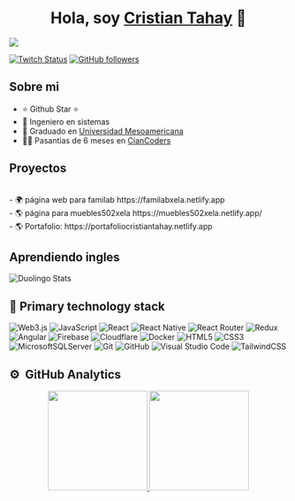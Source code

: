 <div align="center">
<h1 align="center">Hola, soy <a href="/">Cristian Tahay</a> 👋</h1>
</div>
<img src="https://i.postimg.cc/Zn6fKgFL/Contacto-page-0001.jpg">

[![Twitch Status](https://img.shields.io/twitch/status/tahayk4)](https://www.twitch.tv/tahayk4)
[![GitHub followers](https://img.shields.io/github/followers/tahayk3?style=social)](https://github.com/tahayk3)

## Sobre mi

- ⭐ Github Star ⭐ 
- 📲 Ingeniero en sistemas
- 📗 Graduado en [Universidad Mesoamericana](https://www.mesoamericana.edu.gt/)
- 🧑‍🏫 Pasantias de 6 meses en  [CianCoders](https://ciancoders.com/es/)

## Proyectos
<br>
- 🌍 página web para familab https://familabxela.netlify.app
<br>
- 🌎 página para muebles502xela https://muebles502xela.netlify.app/
<br>
- 🌎 Portafolio: https://portafoliocristiantahay.netlify.app


## Aprendiendo ingles
<img src="https://duolingo-stats-card.vercel.app/api?username=tahayk3&theme=beach" alt="Duolingo Stats"/>

<br>

## 🥇 Primary technology stack

![Web3.js](https://img.shields.io/badge/web3.js-F16822?style=for-the-badge&logo=web3.js&logoColor=white)
![JavaScript](https://img.shields.io/badge/javascript-%23323330.svg?style=for-the-badge&logo=javascript&logoColor=%23F7DF1E)
![React](https://img.shields.io/badge/react-%2320232a.svg?style=for-the-badge&logo=react&logoColor=%2361DAFB)
![React Native](https://img.shields.io/badge/react_native-%2320232a.svg?style=for-the-badge&logo=react&logoColor=%2361DAFB)
![React Router](https://img.shields.io/badge/React_Router-CA4245?style=for-the-badge&logo=react-router&logoColor=white)
![Redux](https://img.shields.io/badge/redux-%23593d88.svg?style=for-the-badge&logo=redux&logoColor=white)
![Angular](https://img.shields.io/badge/angular-%23DD0031.svg?style=for-the-badge&logo=angular&logoColor=white)
![Firebase](https://img.shields.io/badge/firebase-%23039BE5.svg?style=for-the-badge&logo=firebase)
![Cloudflare](https://img.shields.io/badge/Cloudflare-F38020?style=for-the-badge&logo=Cloudflare&logoColor=white)
![Docker](https://img.shields.io/badge/-Docker-46a2f1?style=for-the-badge&logo=docker&logoColor=white)
![HTML5](https://img.shields.io/badge/-HTML5-E34F26?style=for-the-badge&logo=html5&logoColor=white)
![CSS3](https://img.shields.io/badge/css3-%231572B6.svg?style=for-the-badge&logo=css3&logoColor=white)
![MicrosoftSQLServer](https://img.shields.io/badge/Microsoft%20SQL%20Sever-CC2927?style=for-the-badge&logo=microsoft%20sql%20server&logoColor=white)
![Git](https://img.shields.io/badge/-Git-F05032?style=for-the-badge&logo=git&logoColor=white)
![GitHub](https://img.shields.io/badge/github-%23121011.svg?style=for-the-badge&logo=github&logoColor=white)
![Visual Studio Code](https://img.shields.io/badge/Visual%20Studio%20Code-0078d7.svg?style=for-the-badge&logo=visual-studio-code&logoColor=white)
![TailwindCSS](https://img.shields.io/badge/tailwindcss-%2338B2AC.svg?style=for-the-badge&logo=tailwind-css&logoColor=white)

## ⚙️ &nbsp;GitHub Analytics

<p align="center">
<a href="https://github.com/tahayk3">
  <img height="180em" src="https://github-readme-stats-eight-theta.vercel.app/api?username=tahayk3&show_icons=true&theme=algolia&include_all_commits=true&count_private=true"/>
  <img height="180em" src="https://github-readme-stats-eight-theta.vercel.app/api/top-langs/?username=tahayk3&layout=compact&langs_count=8&theme=algolia"/>
</a>
</p>
